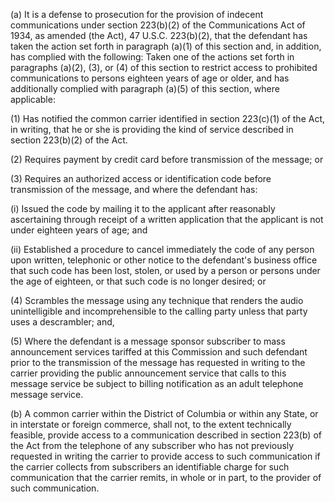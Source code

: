 (a) It is a defense to prosecution for the provision of indecent communications under section 223(b)(2) of the Communications Act of 1934, as amended (the Act), 47 U.S.C. 223(b)(2), that the defendant has taken the action set forth in paragraph (a)(1) of this section and, in addition, has complied with the following: Taken one of the actions set forth in paragraphs (a)(2), (3), or (4) of this section to restrict access to prohibited communications to persons eighteen years of age or older, and has additionally complied with paragraph (a)(5) of this section, where applicable:

(1) Has notified the common carrier identified in section 223(c)(1) of the Act, in writing, that he or she is providing the kind of service described in section 223(b)(2) of the Act.

(2) Requires payment by credit card before transmission of the message; or

(3) Requires an authorized access or identification code before transmission of the message, and where the defendant has:

(i) Issued the code by mailing it to the applicant after reasonably ascertaining through receipt of a written application that the applicant is not under eighteen years of age; and

(ii) Established a procedure to cancel immediately the code of any person upon written, telephonic or other notice to the defendant's business office that such code has been lost, stolen, or used by a person or persons under the age of eighteen, or that such code is no longer desired; or

(4) Scrambles the message using any technique that renders the audio unintelligible and incomprehensible to the calling party unless that party uses a descrambler; and,

(5) Where the defendant is a message sponsor subscriber to mass announcement services tariffed at this Commission and such defendant prior to the transmission of the message has requested in writing to the carrier providing the public announcement service that calls to this message service be subject to billing notification as an adult telephone message service.

(b) A common carrier within the District of Columbia or within any State, or in interstate or foreign commerce, shall not, to the extent technically feasible, provide access to a communication described in section 223(b) of the Act from the telephone of any subscriber who has not previously requested in writing the carrier to provide access to such communication if the carrier collects from subscribers an identifiable charge for such communication that the carrier remits, in whole or in part, to the provider of such communication.

